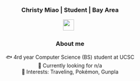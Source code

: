 <div align="center"><h3> Christy Miao | Student | Bay Area </h3><div></div>

  
<p align='center'> 
<a href="https://www.linkedin.com/in/christy-miao-b51121280/"><img height="30" src="https://raw.githubusercontent.com/trinwin/trinwin/master/icons/linkedin.png?raw=true"></a>&nbsp;&nbsp;
<div align="center">


### About me 

 🐟 4rd year Computer Science (BS) student at UCSC<br/>
 🐠 Currently looking for n/a<br/>
 🐡 Interests: Traveling, Pokémon, Gunpla<br/>



<!--
**meowchristy/meowchristy** is a ✨ _special_ ✨ repository because its `README.md` (this file) appears on your GitHub profile.

Here are some ideas to get you started:

- 🔭 I’m currently working on ...
- 🌱 I’m currently learning ...
- 👯 I’m looking to collaborate on ...
- 🤔 I’m looking for help with ...
- 💬 Ask me about ...
- 📫 How to reach me: ...
- 😄 Pronouns: ...
- ⚡ Fun fact: ...
-->
